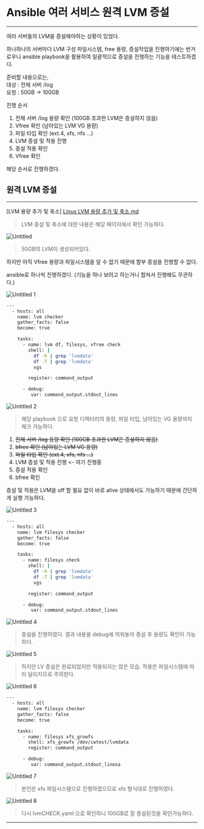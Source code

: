 # Ansible 여러 서비스 원격 LVM 증설

---

여러 서버들의 LVM을 증설해야하는 상황이 있었다.

하나하나의 서버마다 LVM 구성 파일시스템, free 용량, 증설작업을 진행하기에는 번거로우니 ansible playbook을 활용하여 일괄적으로 증설을 진행하는 기능을 테스트하겠다.

준비할 내용으로는, <br/>
대상 : 전체 서버 /log <br/>
요청 : 50GB → 100GB <br/>

진행 순서

1. 전체 서버 /log 용량 확인 (100GB 초과한 LVM은 증설하지 않음)
2. Vfree 확인 (남아있는 LVM  VG 용량)
3. 파일 타입 확인 (ext.4, xfs, nfs …)
4. LVM 증설 및 적용 진행
5. 증설 적용 확인
6. Vfree 확인

해당 순서로 진행하겠다.

## 원격 LVM 증설

---

[LVM 용량 추가 및 축소]
[Linux LVM 용량 추가 및 축소.md](https://github.com/chanW-pack/Linux_OS/blob/main/Linux%20LVM%20%EC%9A%A9%EB%9F%89%20%EC%B6%94%EA%B0%80%20%EB%B0%8F%20%EC%B6%95%EC%86%8C.md)

> LVM 증설 및 축소에 대한 내용은 해당 페이지에서 확인 가능하다.
> 

![Untitled](https://user-images.githubusercontent.com/84123877/178641979-59e75a7c-0c43-4e26-ae51-14eaa3a94edf.png)

> 50GB의 LVM이 생성되어있다.
> 

하지만 아직 Vfree 용량과 파일시스템을 알 수 없기 때문에 함부 증설을 진행할 수 없다.

ansible로 하나씩 진행하겠다. (기능을 하나  보려고 하는거니 합쳐서 진행해도 무관하다.)

![Untitled 1](https://user-images.githubusercontent.com/84123877/178641958-b941f50d-8514-48e3-bb2c-7cb9b3e0340d.png)

```bash
---
  - hosts: all
    name: lvm checker
    gather_facts: false
    become: true

    tasks:
      - name: lvm df, filesys, vfree check
        shell: |
          df -h | grep 'lvmdata'
          df -T | grep 'lvmdata'
          vgs

        register: command_output

      - debug:
         var: command_output.stdout_lines
```

![Untitled 2](https://user-images.githubusercontent.com/84123877/178641962-22adc9bf-0f0b-4b57-8eea-ff4df152d442.png)

> 해당 playbook 으로 요청 디렉터리의 용량, 파일 타입, 남아있는 VG 용량까지 체크 가능하다.
> 

1. ~~전체 서버 /log 용량 확인 (100GB 초과한 LVM은 증설하지 않음)~~
2. ~~bfree 확인 (남아있는 LVM  VG 용량)~~
3. ~~파일 타입 확인 (ext.4, xfs, nfs …)~~
4. LVM 증설 및 적용 진행 <- 여기 진행중
5. 증설 적용 확인
6. bfree 확인

증설 및 적용은 LVM을 off 할 필요 없이 바로 alive 상태에서도 가능하기 때문에 간단하게 실행 가능하다.

![Untitled 3](https://user-images.githubusercontent.com/84123877/178641966-d679dfab-1994-426c-9489-b369dc167cf6.png)

```bash
---
  - hosts: all
    name: lvm filesys checker
    gather_facts: false
    become: true

    tasks:
      - name: filesys check
        shell: |
          df -h | grep 'lvmdata'
          df -T | grep 'lvmdata'
          vgs

        register: command_output

      - debug:
         var: command_output.stdout_lines
```

![Untitled 4](https://user-images.githubusercontent.com/84123877/178641969-c668a13f-a046-4bed-9c99-36f1209fda28.png)

> 증설을 진행하였다. 결과 내용을 debug에 띄워놓아 증설 후 용량도 확인이 가능하다.
> 

![Untitled 5](https://user-images.githubusercontent.com/84123877/178641970-57a2f83a-6542-4163-ac26-8a627c35b695.png)

> 하지만 LV 증설은 완료되었지만 적용되지는 않은 모습. 적용은 파일시스템에 따라 달리지므로 주의한다.
> 

![Untitled 6](https://user-images.githubusercontent.com/84123877/178641971-a67ab97c-4600-4701-8da2-4c6f2dde4038.png)

```bash
---
  - hosts: all
    name: lvm filesys checker
    gather_facts: false
    become: true

    tasks:
      - name: filesys xfs_growfs
        shell: xfs_growfs /dev/cwtest/lvmdata
        register: command_output

      - debug:
         var: command_output.stdout_linesa
```

![Untitled 7](https://user-images.githubusercontent.com/84123877/178641973-834db5a1-7191-4d4b-a706-200977496c34.png)

> 본인은 xfs 파일시스템으로 진행하였으므로 xfs 형식대로 진행하였다.
> 

![Untitled 8](https://user-images.githubusercontent.com/84123877/178641974-f7323cb3-e270-41b2-8caf-d1084252bded.png)


> 다시 lvmCHECK.yaml 으로 확인하니 100GB로 잘 증설된것을 확인가능하다.
> 

---
